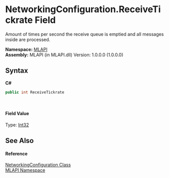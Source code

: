 # NetworkingConfiguration.ReceiveTickrate Field
 

Amount of times per second the receive queue is emptied and all messages inside are processed.

**Namespace:**&nbsp;<a href="N_MLAPI">MLAPI</a><br />**Assembly:**&nbsp;MLAPI (in MLAPI.dll) Version: 1.0.0.0 (1.0.0.0)

## Syntax

**C#**<br />
``` C#
public int ReceiveTickrate
```

<br />

#### Field Value
Type: <a href="http://msdn2.microsoft.com/en-us/library/td2s409d" target="_blank">Int32</a>

## See Also


#### Reference
<a href="T_MLAPI_NetworkingConfiguration">NetworkingConfiguration Class</a><br /><a href="N_MLAPI">MLAPI Namespace</a><br />